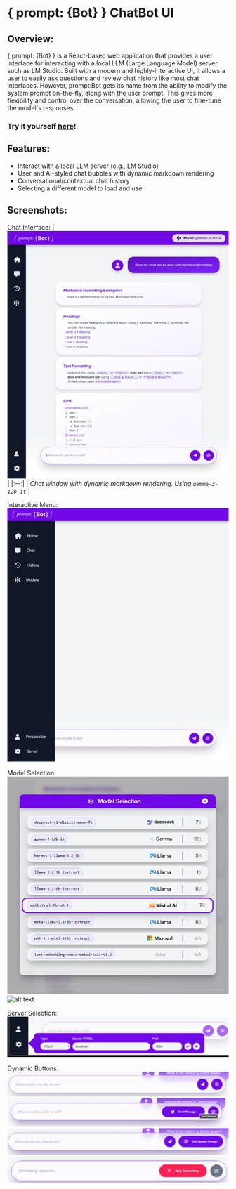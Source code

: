 # { prompt: {Bot} } ChatBot UI

## Overview:

{ prompt: {Bot} } is a React-based web application that provides a user interface for interacting with a local LLM (Large Language Model) server such as LM Studio. Built with a modern and highly-interactive UI, it allows a user to easily ask questions and review chat history like most chat interfaces. However, prompt:Bot gets its name from the ability to modify the system prompt on-the-fly, along with the user prompt. This gives more flexibility and control over the conversation, allowing the user to fine-tune the model's responses.

### Try it yourself [here](https://cmorman89.github.io/local-ai-chatbot)!

## Features:

- Interact with a local LLM server (e.g., LM Studio)
- User and AI-styled chat bubbles with dynamic markdown rendering
- Conversational/contextual chat history
- Selecting a different model to load and use

## Screenshots:

Chat Interface:
| ![Chat Window](docs/chat_window.png) |
|:--:|
| _Chat window with dynamic markdown rendering. Using `gemma-3-12b-it`_ |

Interactive Menu:
![Sidebar Menu](docs/menu.png)

Model Selection:
![Model Selection Menu](docs/models.png)![alt text](image.png)

Server Selection:
![Server Selection Menu](docs/server.png)

Dynamic Buttons:
![Chat window with no buttons activated](docs/chat_input.png)
![Chat window with send button actiavted](docs/send_msg.png)
![Chat window with edit system prompt button activated](docs/edit_prompt.png)
![Chat window with cancel button](docs/cancel.png)
